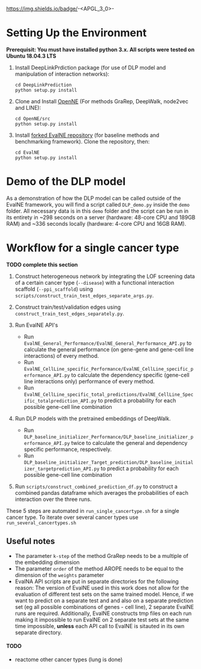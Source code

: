 https://img.shields.io/badge/<license>-<APGL_3_0>-<blue>

# Setting Up the Environment
**Prerequisit: You must have installed python 3.x. All scripts were tested on Ubuntu 18.04.3 LTS**

1. Install DeepLinkPrdiction package (for use of DLP model and manipulation of interaction networks):
    ```
   cd DeepLinkPrediction
   python setup.py install
   ```
   
2. Clone and Install [OpenNE](https://github.com/thunlp/OpenNE) (For methods GraRep, DeepWalk, node2vec and LINE):
    ```
   cd OpenNE/src
   python setup.py install
   ```

3. Install [forked EvalNE repository](https://github.ugent.be/PSTRYBOL/EvalNE) (for baseline methods and benchmarking framework). Clone the repository, then:
    ```
   cd EvalNE
   python setup.py install 
   ``` 

# Demo of the DLP model
As a demonstration of how the DLP model can be called outside of the EvalNE framework, you will find a script called
`DLP_demo.py` inside the `demo` folder. All necessary data is in this `demo` folder and the script can be run in its
entirety in ~298 seconds on a server (hardware: 48-core CPU and 189GB RAM) and ~336 seconds locally (hardware: 4-core CPU
and 16GB RAM). 

# Workflow for a **single** cancer type
**TODO complete this section**
1. Construct heterogeneous network by integrating the LOF screening data of a certain cancer type (`--disease`)
with a functional interaction scaffold (`--ppi_scaffold`) using `scripts/construct_train_test_edges_separate_args.py`.

2. Construct train/test/validation edges using `construct_train_test_edges_separately.py`.

3. Run EvalNE API's 
    - Run  `EvalNE_General_Performance/EvalNE_General_Performance_API.py` to calculate the general performance 
    (on gene-gene and gene-cell line interactions) of every method.
    -  Run  `EvalNE_CellLine_specific_Performance/EvalNE_CellLine_specific_performance_API.py` to calculate the 
    dependency specific (gene-cell line interactions only) performance of every method.
    - Run `EvalNE_CellLine_specific_total_predictions/EvalNE_CellLine_Specific_totalprediction_API.py` to predict a 
    probability for each possible gene-cell line combination
   
4. Run DLP models with the pretrained embeddings of DeepWalk.
    - Run `DLP_baseline_initializer_Performance/DLP_baseline_initializer_performance_API.py` twice to calculate the 
    general and dependency specific performance, respectively.
    - Run `DLP_baseline_initializer_Target_prediction/DLP_baseline_initializer_targetprediction_API.py` to predict a 
    probability for each possible gene-cell line combination

5. Run `scripts/construct_combined_prediction_df.py` to construct a combined pandas dataframe which averages the 
probabilities of each interaction over the three runs.

These 5 steps are automated in `run_single_cancertype.sh` for a single cancer type. To iterate over several
cancer types use `run_several_cancertypes.sh`


## Useful notes
- The parameter `k-step` of the method GraRep needs to be a multiple of the embedding dimension
- The parameter `order` of the method AROPE needs to be equal to the dimension of the `weights` parameter
- EvalNA API scripts are put in separate directories for the following reason: The version of EvalNE used in this work
does not allow for the evaluation of different test sets on the same trained model. Hence, if we want to predict on a separate
test and and also on a separate prediction set (eg all possible combinations of genes - cell line), 2 separate EvalNE runs
are required. Additionally, EvalNE constructs tmp files on each run making it impossible to run EvalNE on 2 separate 
test sets at the same time impossible, **unless** each API call to EvalNE is sitauted in its own separate directory.

#### TODO
- reactome other cancer types (lung is done)
